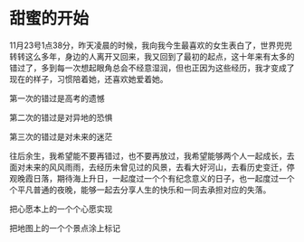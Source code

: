 # 甜蜜的开始

11月23号1点38分，昨天凌晨的时候，我向我今生最喜欢的女生表白了，世界兜兜转转这么多年，身边的人离开又回来，我又回到了最初的起点，这十年来有太多的错过了，多到每一次想起眼角总会不经意湿润，但也正因为这些经历，我才变成了现在的样子，习惯陪着她，还喜欢她爱着她。

第一次的错过是高考的遗憾

第二次的错过是对异地的恐惧

第三次的错过是对未来的迷茫

往后余生，我希望能不要再错过，也不要再放过，我希望能够两个人一起成长，去面对未来的风风雨雨，去经历未曾见过的风景，去看大好河山，去看历史变迁，停观晚霞日落，期待海上升日，一起度过一个个有纪念意义的日子，也一起度过一个个平凡普通的夜晚，能够一起去分享人生的快乐和一同去承担对应的失落。

把心愿本上的一个个心愿实现

把地图上的一个个景点涂上标记



